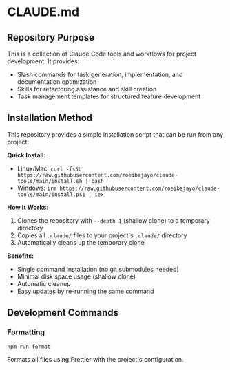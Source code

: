 # CLAUDE.md

## Repository Purpose

This is a collection of Claude Code tools and workflows for project development. It provides:

- Slash commands for task generation, implementation, and documentation optimization
- Skills for refactoring assistance and skill creation
- Task management templates for structured feature development

## Installation Method

This repository provides a simple installation script that can be run from any project:

**Quick Install:**

- Linux/Mac: `curl -fsSL https://raw.githubusercontent.com/roeibajayo/claude-tools/main/install.sh | bash`
- Windows: `irm https://raw.githubusercontent.com/roeibajayo/claude-tools/main/install.ps1 | iex`

**How It Works:**

1. Clones the repository with `--depth 1` (shallow clone) to a temporary directory
2. Copies all `.claude/` files to your project's `.claude/` directory
3. Automatically cleans up the temporary clone

**Benefits:**

- Single command installation (no git submodules needed)
- Minimal disk space usage (shallow clone)
- Automatic cleanup
- Easy updates by re-running the same command

## Development Commands

### Formatting

```bash
npm run format
```

Formats all files using Prettier with the project's configuration.
